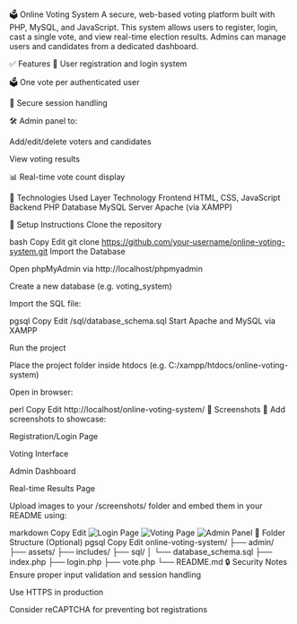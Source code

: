🗳️ Online Voting System
A secure, web-based voting platform built with PHP, MySQL, and JavaScript. This system allows users to register, login, cast a single vote, and view real-time election results. Admins can manage users and candidates from a dedicated dashboard.

✅ Features
👤 User registration and login system

🗳️ One vote per authenticated user

🔐 Secure session handling

🛠️ Admin panel to:

Add/edit/delete voters and candidates

View voting results

📊 Real-time vote count display

🧰 Technologies Used
Layer	Technology
Frontend	HTML, CSS, JavaScript
Backend	PHP
Database	MySQL
Server	Apache (via XAMPP)

🚀 Setup Instructions
Clone the repository

bash
Copy
Edit
git clone https://github.com/your-username/online-voting-system.git
Import the Database

Open phpMyAdmin via http://localhost/phpmyadmin

Create a new database (e.g. voting_system)

Import the SQL file:

pgsql
Copy
Edit
/sql/database_schema.sql
Start Apache and MySQL via XAMPP

Run the project

Place the project folder inside htdocs (e.g. C:/xampp/htdocs/online-voting-system)

Open in browser:

perl
Copy
Edit
http://localhost/online-voting-system/
📸 Screenshots
🔽 Add screenshots to showcase:

Registration/Login Page

Voting Interface

Admin Dashboard

Real-time Results Page

Upload images to your /screenshots/ folder and embed them in your README using:

markdown
Copy
Edit
![Login Page](screenshots/login.png)
![Voting Page](screenshots/vote.png)
![Admin Panel](screenshots/admin-dashboard.png)
📂 Folder Structure (Optional)
pgsql
Copy
Edit
online-voting-system/
├── admin/
├── assets/
├── includes/
├── sql/
│   └── database_schema.sql
├── index.php
├── login.php
├── vote.php
└── README.md
🔒 Security Notes
Ensure proper input validation and session handling

Use HTTPS in production

Consider reCAPTCHA for preventing bot registrations
